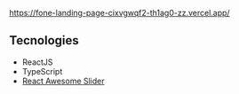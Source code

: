 https://fone-landing-page-cixvgwqf2-th1ag0-zz.vercel.app/

## Tecnologies
* ReactJS
* TypeScript
* [React Awesome Slider](https://reactjsexample.com/react-component-that-renders-a-media-gallery-slider-carousel/)